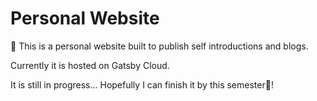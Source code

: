 # Personal Website

🚀 This is a personal website built to publish self introductions and blogs.

Currently it is hosted on Gatsby Cloud.

It is still in progress... Hopefully I can finish it by this semester🤣!
